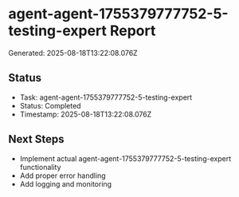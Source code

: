 # agent-agent-1755379777752-5-testing-expert Report

Generated: 2025-08-18T13:22:08.076Z

## Status
- Task: agent-agent-1755379777752-5-testing-expert
- Status: Completed
- Timestamp: 2025-08-18T13:22:08.076Z

## Next Steps
- Implement actual agent-agent-1755379777752-5-testing-expert functionality
- Add proper error handling
- Add logging and monitoring
